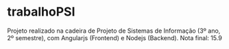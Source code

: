# trabalhoPSI
Projeto realizado na cadeira de Projeto de Sistemas de Informação (3º ano, 2º semestre), com Angularjs (Frontend) e Nodejs (Backend).
Nota final: 15.9
